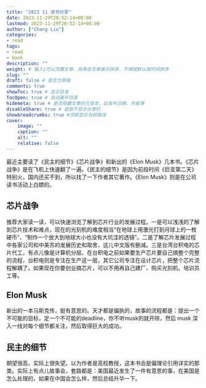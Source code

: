 ```yaml
---
title: "2023 11 读书分享"
date: 2023-11-29T20:52:14+08:00
lastmod: 2023-11-29T20:52:14+08:00
author: ["Chang Liu"]
categories: 
- read
tags: 
- read
- book
description: ""
weight: # 输入1可以顶置文章，用来给文章展示排序，不填就默认按时间排序
slug: ""
draft: false # 是否为草稿
comments: true
showToc: true # 显示目录
TocOpen: true # 自动展开目录
hidemeta: true # 是否隐藏文章的元信息，如发布日期、作者等
disableShare: true # 底部不显示分享栏
showbreadcrumbs: true #顶部显示当前路径
cover:
    image: ""
    caption: ""
    alt: ""
    relative: false
---
```


最近主要读了《民主的细节》《芯片战争》和新出的《Elon Musk》几本书。《芯片战争》是在飞机上快速翻了一遍。《民主的细节》是因为前段时间《巨变第二天》特别火，国内还买不到，所以找了一下作者其它著作。《Elon Musk》则是在公司读书活动上白嫖的。


芯片战争
-----

推荐大家读一读，可以快速浏览了解到芯片行业的发展过程。一是可以浅浅的了解到芯片技术和难点，现在的光刻机的难度相当“在地球上用激光打到月球上的一枚硬币”、“制作一个放大到地球大小也没有大坑洼的透镜”。二是了解芯片发展过程中各家公司和中美苏的发展历史和取舍，这儿中文版有删减。三是台湾台积电的芯片代工，有点儿像是计算机分层。在台积电之前如果要生产芯片要自己搞整个完整的流程，台积电则是专注在生产这一层，其它公司专注在设计芯片，把整个芯片流程解耦了。如果现在你要创业搞芯片，可以不用再自己建厂、购买光刻机、培训员工等。


Elon Musk
----

新出的一本马斯克传，挺有意思的。天才都是偏执的，故事的流程都是：提出一个不可能的目标，定一个不可能的deadline，你不听musk的就开除，然后 musk 深入一线对每个细节都关注，然后取得巨大的成功。

民主的细节
----

期望很高，实际上很失望。以为作者是高校教授，这本书会是偏理论引用详实的那类。实际上有点儿故事会，套路都是：美国最近发生了一件有意思的事，在美国是怎么处理的，如果在中国会怎么样，然后总结升华一下。


